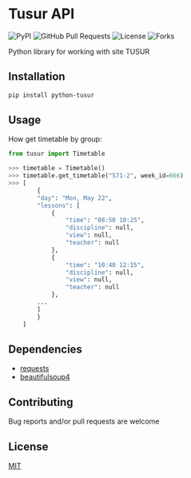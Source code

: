 # Tusur API
![PyPI](https://img.shields.io/pypi/v/python-tusur?color=orange) ![GitHub Pull Requests](https://img.shields.io/github/issues-pr/Weebp-Team/python-tusur?color=blueviolet) ![License](https://img.shields.io/pypi/l/python-tusur?color=blueviolet) ![Forks](https://img.shields.io/github/forks/Weebp-team/python-tusur?style=social)

Python library for working with site TUSUR

## Installation

```sh
pip install python-tusur 
```

## Usage
How get timetable by group:
```python
from tusur import Timetable

>>> timetable = Timetable()
>>> timetable.get_timetable("571-2", week_id=666)
>>> [
        {
        "day": "Mon, May 22",
        "lessons": [
            {
                "time": "08:50 10:25",
                "discipline": null,
                "view": null,
                "teacher": null
            },
            {
                "time": "10:40 12:15",
                "discipline": null,
                "view": null,
                "teacher": null
            },
        ...
        ]
        }
    ]
```


## Dependencies

- [requests](https://pypi.org/project/requests/)
- [beautifulsoup4](https://pypi.org/project/beautifulsoup4/)

## Contributing

Bug reports and/or pull requests are welcome

## License

[MIT](https://choosealicense.com/licenses/mit/)
